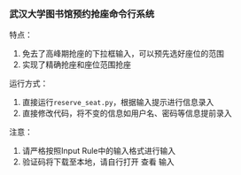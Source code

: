 ### 武汉大学图书馆预约抢座命令行系统

特点：

1. 免去了高峰期抢座的下拉框输入，可以预先选好座位的范围
2. 实现了精确抢座和座位范围抢座

运行方式：

1. 直接运行`reserve_seat.py`，根据输入提示进行信息录入
2. 直接修改代码，将不变的信息如用户名、密码等信息提前录入

注意：

1. 请严格按照Input Rule中的输入格式进行输入
2. 验证码将下载至本地，请自行打开 查看 输入